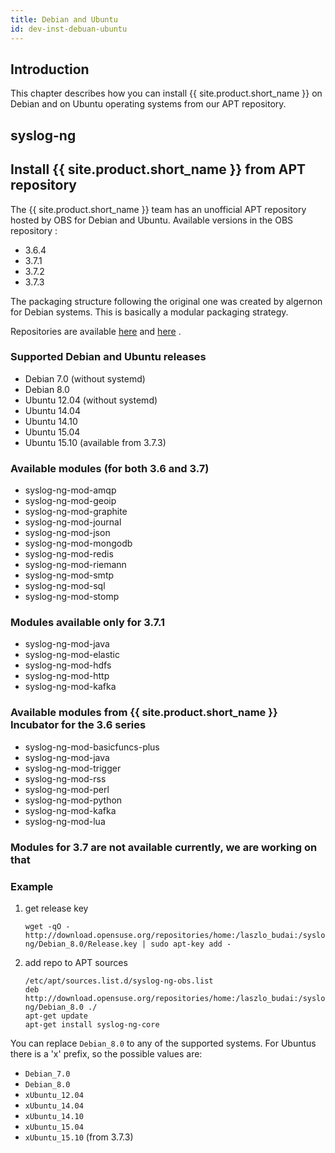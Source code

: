 ```yaml
---
title: Debian and Ubuntu
id: dev-inst-debuan-ubuntu
---
```


[ref:obs-lbudai-36]: https://build.opensuse.org/project/show/home:laszlo_budai:syslog-ng-3.6
[ref:obs-lbudai-37]: https://build.opensuse.org/project/show/home:laszlo_budai:syslog-ng

## Introduction

This chapter describes how you can install {{ site.product.short_name }} on Debian and on Ubuntu
operating systems from our APT repository.

## syslog-ng

## Install {{ site.product.short_name }} from APT repository

The {{ site.product.short_name }} team has an unofficial APT repository hosted by OBS for Debian and Ubuntu.
Available versions in the OBS repository :

* 3.6.4
* 3.7.1
* 3.7.2
* 3.7.3

The packaging structure following the original one was created by algernon for Debian systems.
This is basically a modular packaging strategy.

Repositories are available [here][ref:obs-lbudai-36] and [here][ref:obs-lbudai-37] .

### Supported Debian and Ubuntu releases

* Debian 7.0 (without systemd)
* Debian 8.0
* Ubuntu 12.04 (without systemd)
* Ubuntu 14.04
* Ubuntu 14.10
* Ubuntu 15.04
* Ubuntu 15.10 (available from 3.7.3)

### Available modules (for both 3.6 and 3.7)

* syslog-ng-mod-amqp
* syslog-ng-mod-geoip
* syslog-ng-mod-graphite
* syslog-ng-mod-journal
* syslog-ng-mod-json
* syslog-ng-mod-mongodb
* syslog-ng-mod-redis
* syslog-ng-mod-riemann
* syslog-ng-mod-smtp
* syslog-ng-mod-sql
* syslog-ng-mod-stomp

### Modules available only for 3.7.1

* syslog-ng-mod-java
* syslog-ng-mod-elastic
* syslog-ng-mod-hdfs
* syslog-ng-mod-http
* syslog-ng-mod-kafka

### Available modules from {{ site.product.short_name }} Incubator for the 3.6 series

* syslog-ng-mod-basicfuncs-plus
* syslog-ng-mod-java
* syslog-ng-mod-trigger
* syslog-ng-mod-rss
* syslog-ng-mod-perl
* syslog-ng-mod-python
* syslog-ng-mod-kafka
* syslog-ng-mod-lua

### Modules for 3.7 are not available currently, we are working on that

### Example

1. get release key

    ```shell
    wget -qO -  http://download.opensuse.org/repositories/home:/laszlo_budai:/syslog-ng/Debian_8.0/Release.key | sudo apt-key add -
    ```

2. add repo to APT sources

    ```shell
    /etc/apt/sources.list.d/syslog-ng-obs.list
    deb  http://download.opensuse.org/repositories/home:/laszlo_budai:/syslog-ng/Debian_8.0 ./
    apt-get update
    apt-get install syslog-ng-core
    ```

You can replace `Debian_8.0` to any of the supported systems.
For Ubuntus there is a 'x' prefix, so the possible values are:

* `Debian_7.0`
* `Debian_8.0`
* `xUbuntu_12.04`
* `xUbuntu_14.04`
* `xUbuntu_14.10`
* `xUbuntu_15.04`
* `xUbuntu_15.10` (from 3.7.3)
